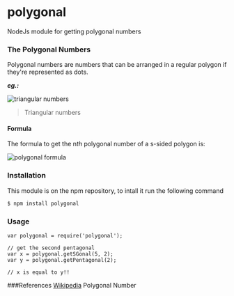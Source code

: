 # polygonal

NodeJs module for getting polygonal numbers


### The Polygonal Numbers
Polygonal numbers are numbers that can be arranged in a regular polygon if they're represented as dots.

***eg.:***

![triangular numbers](http://upload.wikimedia.org/wikipedia/commons/thumb/6/69/Polygonal_Number_3.gif/500px-Polygonal_Number_3.gif)

>Triangular numbers


#### Formula
The formula to get the n*th* polygonal number of a s-sided polygon is:

![polygonal formula](http://upload.wikimedia.org/math/1/6/5/165a6f556c360f45d08ed3cfb622ec21.png)


### Installation
This module is on the npm repository, to intall it run the following command
```sh
$ npm install polygonal
```


### Usage
```
var polygonal = require('polygonal');

// get the second pentagonal
var x = polygonal.getSGonal(5, 2);
var y = polygonal.getPentagonal(2);

// x is equal to y!!
```


###References
[Wikipedia](http://en.wikipedia.org/wiki/Polygonal_number) Polygonal Number
